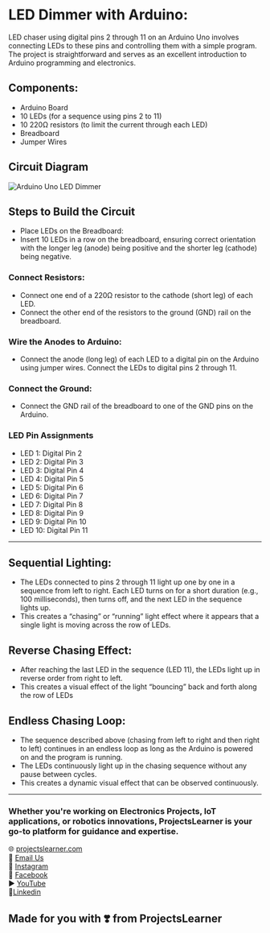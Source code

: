 # LED Dimmer with Arduino:
 LED chaser using digital pins 2 through 11 on an Arduino Uno involves connecting LEDs to these pins and controlling them with a simple program. The project is straightforward and serves as an excellent introduction to Arduino programming and electronics.

## Components:
  - Arduino Board
  - 10 LEDs (for a sequence using pins 2 to 11)
  - 10 220Ω resistors (to limit the current through each LED)
  - Breadboard 
  - Jumper Wires

## Circuit Diagram
  ![Arduino Uno LED Dimmer]()

## Steps to Build the Circuit
  - Place LEDs on the Breadboard:
  - Insert 10 LEDs in a row on the breadboard, ensuring correct orientation with the longer leg (anode) being positive and the shorter leg (cathode) being negative.

### Connect Resistors:
  - Connect one end of a 220Ω resistor to the cathode (short leg) of each LED.
  - Connect the other end of the resistors to the ground (GND) rail on the breadboard.

### Wire the Anodes to Arduino:
  - Connect the anode (long leg) of each LED to a digital pin on the Arduino using jumper wires. Connect the LEDs to digital pins 2 through 11.

### Connect the Ground:
  - Connect the GND rail of the breadboard to one of the GND pins on the Arduino.
### LED Pin Assignments
  - LED 1: Digital Pin 2
  - LED 2: Digital Pin 3
  - LED 3: Digital Pin 4
  - LED 4: Digital Pin 5
  - LED 5: Digital Pin 6
  - LED 6: Digital Pin 7
  - LED 7: Digital Pin 8
  - LED 8: Digital Pin 9
  - LED 9: Digital Pin 10
  - LED 10: Digital Pin 11
---

## Sequential Lighting:
  - The LEDs connected to pins 2 through 11 light up one by one in a sequence from left to right. Each LED turns on for a short duration (e.g., 100 milliseconds), then turns off, and the next LED in the sequence lights up.
  - This creates a “chasing” or “running” light effect where it appears that a single light is moving across the row of LEDs.
## Reverse Chasing Effect:
  - After reaching the last LED in the sequence (LED 11), the LEDs light up in reverse order from right to left.
  - This creates a visual effect of the light “bouncing” back and forth along the row of LEDs
## Endless Chasing Loop:
  - The sequence described above (chasing from left to right and then right to left) continues in an endless loop as long as the Arduino is powered on and the program is running.
  - The LEDs continuously light up in the chasing sequence without any pause between cycles.
  - This creates a dynamic visual effect that can be observed continuously.
--- 
### Whether you're working on Electronics Projects, IoT applications, or robotics innovations, ProjectsLearner is your go-to platform for guidance and expertise.

🌐 [projectslearner.com](https://www.projectslearner.com)<br/>
📧 [Email Us](mailto:projectslearner@gmail.com)<br/>
📸 [Instagram](https://www.instagram.com/projectslearner/)<br/>
📘 [Facebook](https://www.facebook.com/projectslearner)<br/>
▶️ [YouTube](https://www.youtube.com/@ProjectsLearner)<br/>
📘[Linkedin](https://www.linkedin.com/in/projectslearner)<br/>

## Made for you with ❣️ from ProjectsLearner

